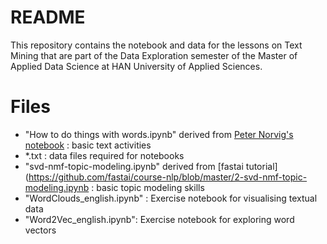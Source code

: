 # README

This repository contains the notebook and data for the lessons on Text Mining that are part of the Data Exploration semester of the Master of Applied Data Science at HAN University of Applied Sciences.

# Files

- "How to do things with words.ipynb" derived from [Peter Norvig's notebook](https://github.com/norvig/pytudes/blob/main/ipynb/How%20to%20Do%20Things%20with%20Words.ipynb) : basic text activities
- *.txt : data files required for notebooks
- "svd-nmf-topic-modeling.ipynb" derived from [fastai tutorial](https://github.com/fastai/course-nlp/blob/master/2-svd-nmf-topic-modeling.ipynb : basic topic modeling skills
- "WordClouds_english.ipynb" : Exercise notebook for visualising textual data
- "Word2Vec_english.ipynb": Exercise notebook for exploring word vectors
  

